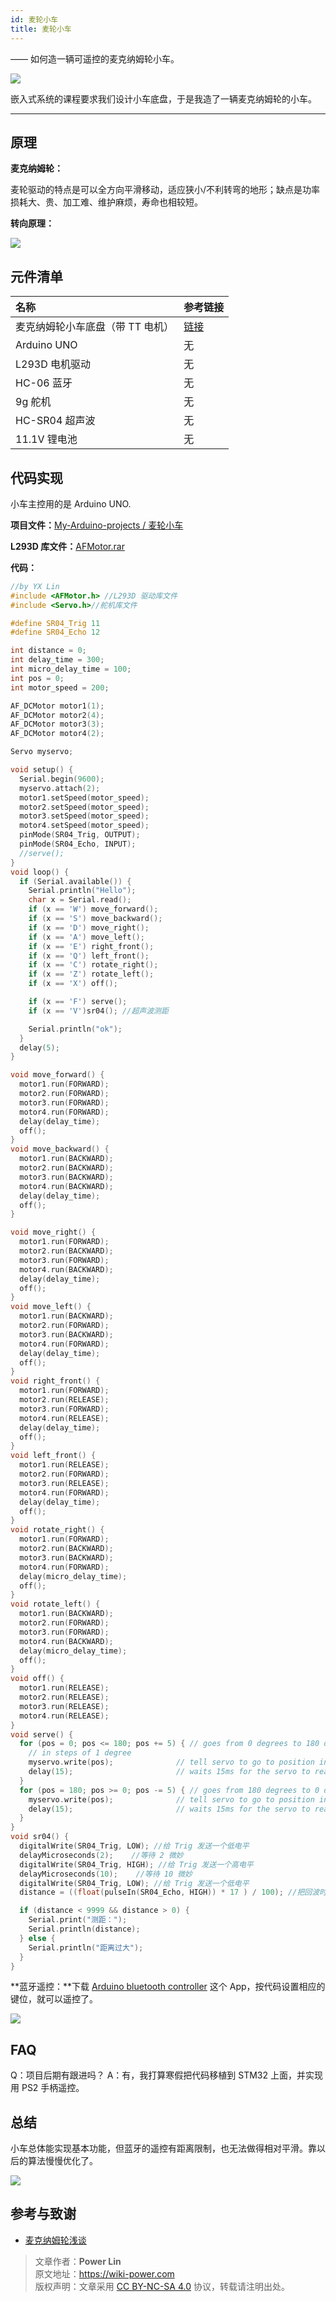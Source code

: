 ```yaml
---
id: 麦轮小车
title: 麦轮小车
---
```


—— 如何造一辆可遥控的麦克纳姆轮小车。

![](https://cos.wiki-power.com/img/car2.jpg)

嵌入式系统的课程要求我们设计小车底盘，于是我造了一辆麦克纳姆轮的小车。

---

## 原理

**麦克纳姆轮：**

麦轮驱动的特点是可以全方向平滑移动，适应狭小/不利转弯的地形；缺点是功率损耗大、贵、加工难、维护麻烦，寿命也相较短。

**转向原理：**

![](https://cos.wiki-power.com/img/麦轮。jpg)

## 元件清单

| 名称                             | 参考链接                                                                                                |
| :------------------------------- | :------------------------------------------------------------------------------------------------------ |
| 麦克纳姆轮小车底盘（带 TT 电机） | [链接](https://item.taobao.com/item.htm?spm=a1z09.2.0.0.38a72e8dxRlUyK&id=568708608416&_u=52dvbet6405e) |
| Arduino UNO                      | 无                                                                                                      |
| L293D 电机驱动                   | 无                                                                                                      |
| HC-06 蓝牙                       | 无                                                                                                      |
| 9g 舵机                          | 无                                                                                                      |
| HC-SR04 超声波                   | 无                                                                                                      |
| 11.1V 锂电池                     | 无                                                                                                      |

## 代码实现

小车主控用的是 Arduino UNO.

**项目文件：**[My-Arduino-projects / 麦轮小车](https://github.com/linyuxuanlin/My-Arduino-projects/tree/master/麦轮小车)

**L293D 库文件：**[AFMotor.rar](https://github.com/linyuxuanlin/My-Arduino-projects/raw/master/麦轮小车/AFMotor.rar)

**代码：**

```cpp
//by YX Lin
#include <AFMotor.h> //L293D 驱动库文件
#include <Servo.h>//舵机库文件

#define SR04_Trig 11
#define SR04_Echo 12

int distance = 0;
int delay_time = 300;
int micro_delay_time = 100;
int pos = 0;
int motor_speed = 200;

AF_DCMotor motor1(1);
AF_DCMotor motor2(4);
AF_DCMotor motor3(3);
AF_DCMotor motor4(2);

Servo myservo;

void setup() {
  Serial.begin(9600);
  myservo.attach(2);
  motor1.setSpeed(motor_speed);
  motor2.setSpeed(motor_speed);
  motor3.setSpeed(motor_speed);
  motor4.setSpeed(motor_speed);
  pinMode(SR04_Trig, OUTPUT);
  pinMode(SR04_Echo, INPUT);
  //serve();
}
void loop() {
  if (Serial.available()) {
    Serial.println("Hello");
    char x = Serial.read();
    if (x == 'W') move_forward();
    if (x == 'S') move_backward();
    if (x == 'D') move_right();
    if (x == 'A') move_left();
    if (x == 'E') right_front();
    if (x == 'Q') left_front();
    if (x == 'C') rotate_right();
    if (x == 'Z') rotate_left();
    if (x == 'X') off();

    if (x == 'F') serve();
    if (x == 'V')sr04(); //超声波测距

    Serial.println("ok");
  }
  delay(5);
}

void move_forward() {
  motor1.run(FORWARD);
  motor2.run(FORWARD);
  motor3.run(FORWARD);
  motor4.run(FORWARD);
  delay(delay_time);
  off();
}
void move_backward() {
  motor1.run(BACKWARD);
  motor2.run(BACKWARD);
  motor3.run(BACKWARD);
  motor4.run(BACKWARD);
  delay(delay_time);
  off();
}

void move_right() {
  motor1.run(FORWARD);
  motor2.run(BACKWARD);
  motor3.run(FORWARD);
  motor4.run(BACKWARD);
  delay(delay_time);
  off();
}
void move_left() {
  motor1.run(BACKWARD);
  motor2.run(FORWARD);
  motor3.run(BACKWARD);
  motor4.run(FORWARD);
  delay(delay_time);
  off();
}
void right_front() {
  motor1.run(FORWARD);
  motor2.run(RELEASE);
  motor3.run(FORWARD);
  motor4.run(RELEASE);
  delay(delay_time);
  off();
}
void left_front() {
  motor1.run(RELEASE);
  motor2.run(FORWARD);
  motor3.run(RELEASE);
  motor4.run(FORWARD);
  delay(delay_time);
  off();
}
void rotate_right() {
  motor1.run(FORWARD);
  motor2.run(BACKWARD);
  motor3.run(BACKWARD);
  motor4.run(FORWARD);
  delay(micro_delay_time);
  off();
}
void rotate_left() {
  motor1.run(BACKWARD);
  motor2.run(FORWARD);
  motor3.run(FORWARD);
  motor4.run(BACKWARD);
  delay(micro_delay_time);
  off();
}
void off() {
  motor1.run(RELEASE);
  motor2.run(RELEASE);
  motor3.run(RELEASE);
  motor4.run(RELEASE);
}
void serve() {
  for (pos = 0; pos <= 180; pos += 5) { // goes from 0 degrees to 180 degrees
    // in steps of 1 degree
    myservo.write(pos);              // tell servo to go to position in variable 'pos'
    delay(15);                       // waits 15ms for the servo to reach the position
  }
  for (pos = 180; pos >= 0; pos -= 5) { // goes from 180 degrees to 0 degrees
    myservo.write(pos);              // tell servo to go to position in variable 'pos'
    delay(15);                       // waits 15ms for the servo to reach the position
  }
}
void sr04() {
  digitalWrite(SR04_Trig, LOW); //给 Trig 发送一个低电平
  delayMicroseconds(2);    //等待 2 微妙
  digitalWrite(SR04_Trig, HIGH); //给 Trig 发送一个高电平
  delayMicroseconds(10);    //等待 10 微妙
  digitalWrite(SR04_Trig, LOW); //给 Trig 发送一个低电平
  distance = ((float(pulseIn(SR04_Echo, HIGH)) * 17 ) / 100); //把回波时间换算成毫米，并减去距离差值

  if (distance < 9999 && distance > 0) {
    Serial.print("测距：");
    Serial.println(distance);
  } else {
    Serial.println("距离过大");
  }
}
```

**蓝牙遥控：**下载 [Arduino bluetooth controller](https://github.com/linyuxuanlin/My-Arduino-projects/raw/master/麦轮小车/Arduino%20bluetooth%20controller.apk) 这个 App，按代码设置相应的键位，就可以遥控了。

![](https://cos.wiki-power.com/img/蓝牙.png)

## FAQ

Q：项目后期有跟进吗？ A：有，我打算寒假把代码移植到 STM32 上面，并实现用 PS2 手柄遥控。

## 总结

小车总体能实现基本功能，但蓝牙的遥控有距离限制，也无法做得相对平滑。靠以后的算法慢慢优化了。

![](https://cos.wiki-power.com/img/car1.jpg)

## 参考与致谢

- [麦克纳姆轮浅谈](https://zhuanlan.zhihu.com/p/20282234)



> 文章作者：**Power Lin**  
> 原文地址：<https://wiki-power.com>  
> 版权声明：文章采用 [CC BY-NC-SA 4.0](https://creativecommons.org/licenses/by/4.0/deed.zh) 协议，转载请注明出处。
